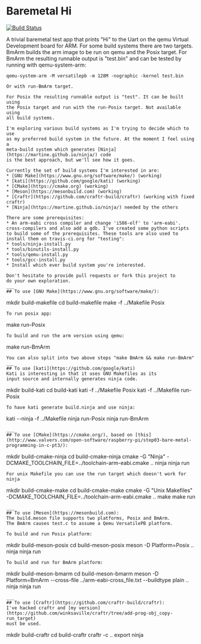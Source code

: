 # Baremetal Hi

[![Build Status](https://travis-ci.org/winksaville/baremetal-hi.svg)](https://travis-ci.org/winksaville/baremetal-hi)

A trivial baremetal test app that prints "Hi" to the Uart on the qemu Virtual
Development board for ARM. For some build systems there are two targets. BmArm
builds the arm image to be run on qemu and the Posix target. For BmArm the
resulting runnable output is "test.bin" and can be tested by running with
qemu-system-arm:
```
qemu-system-arm -M versatilepb -m 128M -nographic -kernel test.bin

Or with run-BmArm target.

For Posix the resulting runnable output is "test". It can be built using
the Posix target and run with the run-Posix target. Not available using
all build systems.

I'm exploring various build systems as I'm trying to decide which to use
as my preferred build system in the future. At the moment I feel using a
meta-build system which generates [Ninja](https://martine.github.io/ninja/) code
is the best approach, but we'll see how it goes.

Currently the set of build systems I'm interested in are:
* [GNU Make](https://www.gnu.org/software/make/) (working)
* [kati](https://github.com/google/kati) (working)
* [CMake](https://cmake.org) (working)
* [Meson](https://mesonbuild.com) (working)
* [Craftr](https://github.com/craftr-build/craftr) (working with fixed craftr)
* [Ninja](https://martine.github.io/ninja/) needed by the others

There are some prerequisites:
* An arm-eabi cross compiler and change 'i586-elf' to 'arm-eabi'.
cross-compilers and also add a gdb. I've created some python scripts
to build some of the prerequisites. These tools are also used to
install them on travis-ci.org for "testing":
* tools/ninja-install.py
* tools/binutils-install.py
* tools/qemu-install.py
* tools/gcc-install.py
* Install which ever build system you're interested.

Don't hesitate to provide pull requests or fork this project to
do your own exploration.
___
## To use [GNU Make](https://www.gnu.org/software/make/):
```
mkdir build-makefile
cd build-makefile
make -f ../Makefile Posix
```
To run posix app:
```
make run-Posix
```
To build and run the arm version using qemu:
```
make run-BmArm
```
You can also split into two above steps "make BmArm && make run-BmArm"
___
## To use [kati](https://github.com/google/kati)
Kati is interesting in that it uses GNU Makefiles as its
input source and internally generates ninja code.
```
mkdir build-kati
cd build-kati
kati -f ../Makefile Posix
kati -f ../Makefile run-Posix
```
To have kati generate build.ninja and use ninja:
```
kati --ninja -f ../Makefile
ninja run-Posix
ninja run-BmArm
```
___
## To use [CMake](https://cmake.org/), based on [this](http://www.valvers.com/open-software/raspberry-pi/step03-bare-metal-programming-in-c-pt3/):
```
mkdir build-cmake-ninja
cd build-cmake-ninja
cmake -G "Ninja" -DCMAKE_TOOLCHAIN_FILE=../toolchain-arm-eabi.cmake ..
ninja
ninja run
```
For unix Makefile you can use the run target which doesn't work for ninja
```
mkdir build-cmake-make
cd build-cmake-make
cmake -G "Unix Makefiles" -DCMAKE_TOOLCHAIN_FILE=../toolchain-arm-eabi.cmake ..
make
make run
```
___
## To use [Meson](https://mesonbuild.com):
The build.meson file supports two platforms, Posix and BmArm.
The BmArm causes test.c to assume a Qemu VersatilePB platform.

To build and run Posix platform:
```
mkdir build-meson-posix
cd build-meson-posix
meson -D Platform=Posix ..
ninja
ninja run
```
To build and run for BmArm platform:
```
mkdir build-meson-bmarm
cd build-meson-bmarm
meson -D Platform=BmArm --cross-file ../arm-eabi-cross_file.txt --buildtype plain ..
ninja
ninja run
```
___
## To use [Craftr](https://github.com/craftr-build/craftr):
I've hacked craftr and [my version](https://github.com/winksaville/craftr/tree/add-prog-obj_copy-run_target)
must be used.
```
mkdir build-craftr
cd build-craftr
craftr -c .. export
ninja
```
